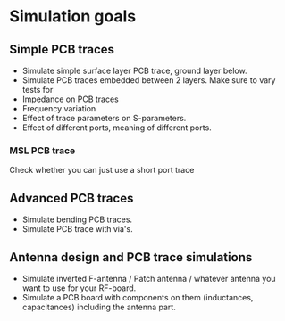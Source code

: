 # Simulation goals
## Simple PCB traces
- Simulate simple surface layer PCB trace, ground layer below.
- Simulate PCB traces embedded between 2 layers.
Make sure to vary tests for 
- Impedance on PCB traces
- Frequency variation
- Effect of trace parameters on S-parameters.
- Effect of different ports, meaning of different ports.

### MSL PCB trace
Check whether you can just use a short port trace

## Advanced PCB traces
- Simulate bending PCB traces.
- Simulate PCB trace with via's.

## Antenna design and PCB trace simulations
- Simulate inverted F-antenna / Patch antenna / whatever antenna you want to use for your RF-board.
- Simulate a PCB board with components on them (inductances, capacitances) including the antenna part.

## 